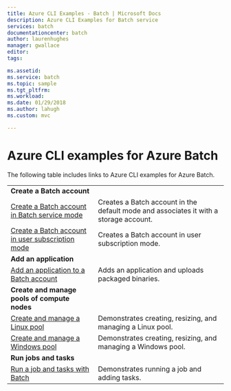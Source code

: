 ```yaml
---
title: Azure CLI Examples - Batch | Microsoft Docs
description: Azure CLI Examples for Batch service
services: batch
documentationcenter: batch
author: laurenhughes
manager: gwallace
editor: 
tags: 

ms.assetid:
ms.service: batch
ms.topic: sample
ms.tgt_pltfrm: 
ms.workload: 
ms.date: 01/29/2018
ms.author: lahugh
ms.custom: mvc

---
```

# Azure CLI examples for Azure Batch

The following table includes links to Azure CLI examples for Azure Batch.

|  |  |
|---|---|
|**Create a Batch account**||
| [Create a Batch account in Batch service mode](./scripts/batch-cli-sample-create-account.md) | Creates a Batch account in the default mode and associates it with a storage account. |
| [Create a Batch account in user subscription mode](./scripts/batch-cli-sample-create-user-subscription-account.md) | Creates a Batch account in user subscription mode. |
|**Add an application**||
| [Add an application to a Batch account](./scripts/batch-cli-sample-add-application.md) | Adds an application and uploads packaged binaries.|
|**Create and manage pools of compute nodes**||
| [Create and manage a Linux pool](./scripts/batch-cli-sample-manage-linux-pool.md) | Demonstrates creating, resizing, and managing a Linux pool. |
| [Create and manage a Windows pool](./scripts/batch-cli-sample-manage-windows-pool.md) | Demonstrates creating, resizing, and managing a Windows pool. |
|**Run jobs and tasks**||
| [Run a job and tasks with Batch](./scripts/batch-cli-sample-run-job.md) | Demonstrates running a job and adding tasks. |


